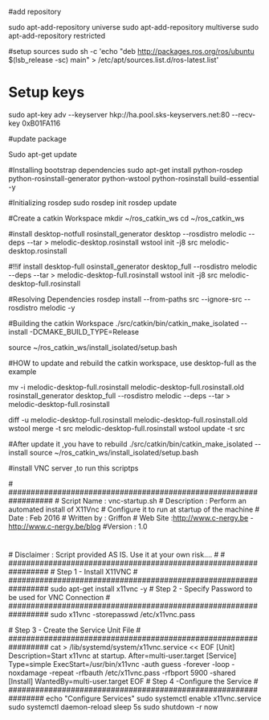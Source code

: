 #add repository

sudo apt-add-repository universe
sudo apt-add-repository multiverse
sudo apt-add-repository restricted



#setup sources
sudo sh -c 'echo "deb http://packages.ros.org/ros/ubuntu $(lsb_release -sc) main" > /etc/apt/sources.list.d/ros-latest.list'
# Setup keys
sudo apt-key adv --keyserver hkp://ha.pool.sks-keyservers.net:80 --recv-key 0xB01FA116

#update package

Sudo apt-get update

#Installing bootstrap dependencies
sudo apt-get install python-rosdep python-rosinstall-generator python-wstool python-rosinstall build-essential -y

#Initializing rosdep
sudo rosdep init
rosdep update


#Create a catkin Workspace
mkdir ~/ros_catkin_ws
cd ~/ros_catkin_ws

#install desktop-notfull
rosinstall_generator desktop --rosdistro melodic --deps --tar > melodic-desktop.rosinstall
wstool init -j8 src melodic-desktop.rosinstall


#!!if install desktop-full
osinstall_generator desktop_full --rosdistro melodic --deps --tar > melodic-desktop-full.rosinstall
wstool init -j8 src melodic-desktop-full.rosinstall


#Resolving Dependencies
rosdep install --from-paths src --ignore-src --rosdistro melodic -y


#Building the catkin Workspace
./src/catkin/bin/catkin_make_isolated --install -DCMAKE_BUILD_TYPE=Release

source ~/ros_catkin_ws/install_isolated/setup.bash


#HOW to update and rebuild the catkin workspace, use desktop-full as the example

mv -i melodic-desktop-full.rosinstall melodic-desktop-full.rosinstall.old
rosinstall_generator desktop_full --rosdistro melodic --deps --tar > melodic-desktop-full.rosinstall


diff -u melodic-desktop-full.rosinstall melodic-desktop-full.rosinstall.old
wstool merge -t src melodic-desktop-full.rosinstall
wstool update -t src

#After update it ,you have to rebuild
./src/catkin/bin/catkin_make_isolated --install
source ~/ros_catkin_ws/install_isolated/setup.bash


#install VNC server ,to run this scriptps

#​ ​################################################################## 
#​ Script Name : vnc-startup.sh
#​ Description : Perform an automated install of X11Vnc
#​ Configure it to run at startup of the machine
#​ Date : Feb 2016
#​ Written by : Griffon
#​ Web Site :http://www.c-nergy.be - http://www.c-nergy.be/blog
#​ Version : 1.0
#
#​ Disclaimer : Script provided AS IS. Use it at your own risk.... #
#​ ​#################################################################
#​ Step 1 - Install X11VNC
#​ ​################################################################# 
sudo apt-get install x11vnc -y
#​ Step 2 - Specify Password to be used ​for​ VNC Connection
#​ ​#################################################################
sudo x11vnc -storepasswd /etc/x11vnc.pass
  
#​ Step 3 - Create the Service Unit File
#​ ​#################################################################
cat > /lib/systemd/system/x11vnc.service << EOF
[Unit]
Description=Start x11vnc at startup.
After=multi-user.target
[Service]
Type=simple
ExecStart=/usr/bin/x11vnc -auth guess -forever -loop -noxdamage -repeat
-rfbauth /etc/x11vnc.pass -rfbport 5900 -shared
[Install]
WantedBy=multi-user.target
EOF
#​ Step 4 -Configure the Service
#​ ​################################################################
echo "Configure Services"
sudo systemctl enable x11vnc.service
sudo systemctl daemon-reload
sleep  5s
sudo shutdown -r now




